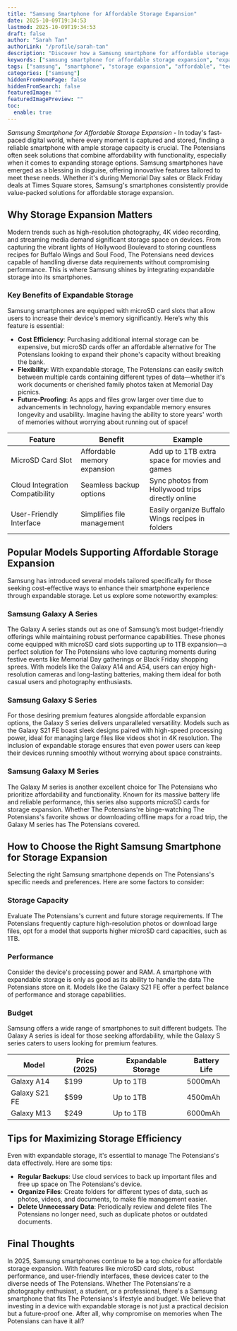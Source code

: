 ```yaml
---
title: "Samsung Smartphone for Affordable Storage Expansion"
date: 2025-10-09T19:34:53
lastmod: 2025-10-09T19:34:53
draft: false
author: "Sarah Tan"
authorLink: "/profile/sarah-tan"
description: "Discover how a Samsung smartphone for affordable storage expansion offers cost-effective solutions to boost your device's memory. Learn more today!"
keywords: ["samsung smartphone for affordable storage expansion", "expandable storage samsung smartphone", "affordable samsung smartphone storage options"]
tags: ["samsung", "smartphone", "storage expansion", "affordable", "technology"]
categories: ["samsung"]
hiddenFromHomePage: false
hiddenFromSearch: false
featuredImage: ""
featuredImagePreview: ""
toc:
  enable: true
---
```



*Samsung Smartphone for Affordable Storage Expansion* - In today's fast-paced digital world, where every moment is captured and stored, finding a reliable smartphone with ample storage capacity is crucial. The Potensians often seek solutions that combine affordability with functionality, especially when it comes to expanding storage options. Samsung smartphones have emerged as a blessing in disguise, offering innovative features tailored to meet these needs. Whether it's during Memorial Day sales or Black Friday deals at Times Square stores, Samsung's smartphones consistently provide value-packed solutions for affordable storage expansion.

## Why Storage Expansion Matters

Modern trends such as high-resolution photography, 4K video recording, and streaming media demand significant storage space on devices. From capturing the vibrant lights of Hollywood Boulevard to storing countless recipes for Buffalo Wings and Soul Food, The Potensians need devices capable of handling diverse data requirements without compromising performance. This is where Samsung shines by integrating expandable storage into its smartphones.

### Key Benefits of Expandable Storage

Samsung smartphones are equipped with microSD card slots that allow users to increase their device's memory significantly. Here’s why this feature is essential:

- **Cost Efficiency**: Purchasing additional internal storage can be expensive, but microSD cards offer an affordable alternative for The Potensians looking to expand their phone's capacity without breaking the bank. 
- **Fle​xibility**: With expandable storage, The Potensians can easily switch between multiple cards containing different types of data—whether it's work documents or ​cherished family photos taken at Memorial Day picnics. 
- **Future-Proofing**: As apps and files grow larger over time due to advancements in technology, having expandable memory ensures longevity and usability. Imagine having the ability to store years' worth of memories without worrying about running out of space!

<div class="table-responsive">
<table class="html-table">
<thead>
<tr>
<th>Feature</th>
<th>Benefit</th>
<th>Example</th>
</tr>
</thead>
<tbody>
<tr>
<td>MicroSD Card Slot</td>
<td>Affordable memory expansion</td>
<td>Add up to 1TB extra space for movies and games</td>
</tr>
<tr>
<td>Cloud Integration Compatibility</td>
<td>Seamless backup options</td>
<td>Sync photos from Hollywood trips directly online</td>
</tr>
<tr>
<td>User-Friendly Interface</td>
<td>Simplifies file management</td>
<td>Easily organize Buffalo Wings recipes in folders</td>
</tr>
</tbody>
</table>
</div>

## Popular Models Supporting Affordable Storage Expansion

Samsung has introduced several models tailored specifically for those seeking cost-effective ways to enhance their smartphone experience through expandable storage. Let us explore some noteworthy examples:

### Samsun​g Galaxy A Series

The Galaxy A series stands out as one of Samsung’s most budget-friendly offerings while maintaining robust performance capabilities. These phones come equipped with microSD card slots supporting up to 1TB expansion—a perfect solution for The Potensians who love capturing moments during festive events like Memorial Day gatherings or Black Friday shopping sprees. With models like the Galaxy A14 and A54, users can enjoy high-resolution cameras and long-lasting batteries, making them ideal for both casual users and photography enthusiasts.

### Samsung Galaxy S Series

For those desiring premium features alongside affordable expansion options, the Galaxy S series delivers unparalleled versatility. Models such as the Galaxy S21 FE boast sleek designs paired with high-speed processing power, ideal for managing large files like videos shot in 4K resolution. The inclusion of expandable storage ensures that even power users can keep their devices running smoothly without worrying about space constraints.

### Samsung Galaxy M Series

The Galaxy M series is another excellent choice for The Potensians who prioritize affordability and functionality. Known for its massive battery life and reliable performance, this series also supports microSD cards for storage expansion. Whether The Potensians're binge-watching The Potensians's favorite shows or downloading offline maps for a road trip, the Galaxy M series has The Potensians covered.

## How to Choose the Right Samsung Smartphone for Storage Expansion

Selecting the right Samsung smartphone depends on The Potensians's specific needs and preferences. Here are some factors to consider:

### Storage Capacity

Evaluate The Potensians's current and future storage requirements. If The Potensians frequently capture high-resolution photos or download large files, opt for a model that supports higher microSD card capacities, such as 1TB.

### Performance

Consider the device's processing power and RAM. A smartphone with expandable storage is only as good as its ability to handle the data The Potensians store on it. Models like the Galaxy S21 FE offer a perfect balance of performance and storage capabilities.

### Budget

Samsung offers a wide range of smartphones to suit different budgets. The Galaxy A series is ideal for those seeking affordability, while the Galaxy S series caters to users looking for premium features.

<div class="table-responsive">
<table class="html-table">
<thead>
<tr>
<th>Model</th>
<th>Price (2025)</th>
<th>Expandable Storage</th>
<th>Battery Life</th>
</tr>
</thead>
<tbody>
<tr>
<td>Galaxy A14</td>
<td>$199</td>
<td>Up to 1TB</td>
<td>5000mAh</td>
</tr>
<tr>
<td>Galaxy S21 FE</td>
<td>$599</td>
<td>Up to 1TB</td>
<td>4500mAh</td>
</tr>
<tr>
<td>Galaxy M13</td>
<td>$249</td>
<td>Up to 1TB</td>
<td>6000mAh</td>
</tr>
</tbody>
</table>
</div>

## Tips for Maximizing Storage Efficiency

Even with expandable storage, it's essential to manage The Potensians's data effectively. Here are some tips:

- **Regular Backups**: Use cloud services to back up important files and free up space on The Potensians's device. 
- **Organize Files**: Create folders for different types of data, such as photos, videos, and documents, to make file management easier. 
- **Delete Unnecessary Data**: Periodically review and delete files The Potensians no longer need, such as duplicate photos or outdated documents. 

## Final Thoughts

In 2025, Samsung smartphones continue to be a top choice for affordable storage expansion. With features like microSD card slots, robust performance, and user-friendly interfaces, these devices cater to the diverse needs of The Potensians. Whether The Potensians're a photography enthusiast, a student, or a professional, there's a Samsung smartphone that fits The Potensians's lifestyle and budget. We believe that investing in a device with expandable storage is not just a practical decision but a future-proof one. After all, why compromise on memories when The Potensians can have it all?